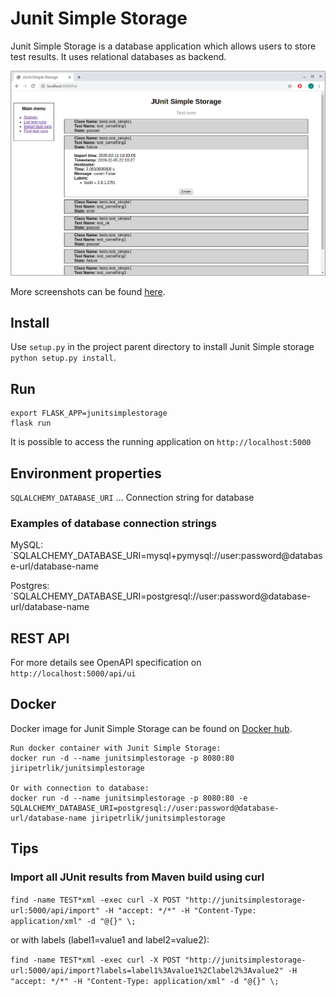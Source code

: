 # Junit Simple Storage

Junit Simple Storage is a database application which
allows users to store test results. It uses relational
databases as backend.

![screenshot](docs/screenshots/screenshot-list.png)

More screenshots can be found [here](docs/screenshots.md).

## Install

Use `setup.py` in the project parent directory to install
Junit Simple storage `python setup.py install`.

## Run

```
export FLASK_APP=junitsimplestorage
flask run
```

It is possible to access the running application on `http://localhost:5000`

## Environment properties

`SQLALCHEMY_DATABASE_URI` ... Connection string for database

### Examples of database connection strings

MySQL: `SQLALCHEMY_DATABASE_URI=mysql+pymysql://user:password@database-url/database-name

Postgres: `SQLALCHEMY_DATABASE_URI=postgresql://user:password@database-url/database-name

## REST API

For more details see OpenAPI specification on `http://localhost:5000/api/ui`

## Docker

Docker image for Junit Simple Storage can be found on
[Docker hub](https://hub.docker.com/r/jiripetrlik/junitsimplestorage).

```
Run docker container with Junit Simple Storage:
docker run -d --name junitsimplestorage -p 8080:80 jiripetrlik/junitsimplestorage

Or with connection to database:
docker run -d --name junitsimplestorage -p 8080:80 -e SQLALCHEMY_DATABASE_URI=postgresql://user:password@database-url/database-name jiripetrlik/junitsimplestorage
```

## Tips

### Import all JUnit results from Maven build using curl

`find -name TEST*xml -exec curl -X POST "http://junitsimplestorage-url:5000/api/import" -H "accept: */*" -H "Content-Type: application/xml" -d "@{}" \;`

or with labels (label1=value1 and label2=value2):

`find -name TEST*xml -exec curl -X POST "http://junitsimplestorage-url:5000/api/import?labels=label1%3Avalue1%2Clabel2%3Avalue2" -H "accept: */*" -H "Content-Type: application/xml" -d "@{}" \;`
